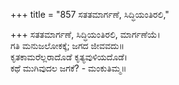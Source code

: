 +++
title = "857 ಸತತಮಾರ್ಗಣೆ, ಸಿದ್ಧಿಯಂತಿರಲಿ,"

+++
ಸತತಮಾರ್ಗಣೆ, ಸಿದ್ಧಿಯಂತಿರಲಿ, ಮಾರ್ಗಣೆಯೆ।  
ಗತಿ ಮನುಜಲೋಕಕ್ಕೆ; ಜಗದ ಜೀವವದು॥  
ಕೃತಕಾಮರೆಲ್ಲರಾದೊಡೆ ಕೃತ್ಯವುಳಿಯದೊಡೆ।  
ಕಥೆ ಮುಗಿವುದಲ ಜಗಕೆ? - ಮಂಕುತಿಮ್ಮ॥  
